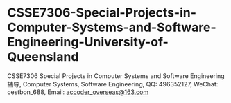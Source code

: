 # CSSE7306-Special-Projects-in-Computer-Systems-and-Software-Engineering-University-of-Queensland
CSSE7306 Special Projects in Computer Systems and Software Engineering 辅导, Computer Systems, Software Engineering, QQ: 496352127, WeChat: cestbon_688, Email: accoder_overseas@163.com
